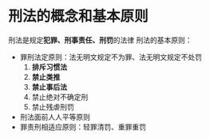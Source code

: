 # 刑法的概念和基本原则
刑法是规定**犯罪、刑事责任、刑罚**的法律
刑法的基本原则：
- 罪刑法定原则：法无明文规定不为罪、法无明文规定不处罚
	1. **排斥习惯法**
	2. **禁止类推**
	3. **禁止事后法**
	4. 禁止绝对不确定刑
	5. 禁止残虐刑罚
- 刑法面前人人平等原则
- 罪责刑相适应原则：轻罪清罚、重罪重罚
